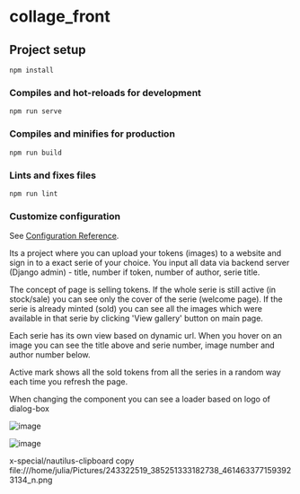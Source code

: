 # collage_front

## Project setup
```
npm install
```

### Compiles and hot-reloads for development
```
npm run serve
```

### Compiles and minifies for production
```
npm run build
```

### Lints and fixes files
```
npm run lint
```

### Customize configuration
See [Configuration Reference](https://cli.vuejs.org/config/).



Its a project where you can upload your tokens (images) to a website and sign in to a exact serie of your choice. You input all data via backend server (Django admin) - title, number if token, number of author, serie title.

The concept of page is selling tokens. If the whole serie is still active (in stock/sale) you can see only the cover of the serie (welcome page). If the serie is already minted (sold) you can see all the images which were available in that serie by clicking 'View gallery' button on main page.

Each serie has its own view based on dynamic url. When you hover on an image you can see the title above and serie number, image number and author number below.

Active mark shows all the sold tokens from all the series in a random way each time you refresh the page.

When changing the component you can see a loader based on logo of dialog-box

![image](https://user-images.githubusercontent.com/76727970/135414070-2279814b-0cf3-4c05-8d71-c5c99474568d.png)

![image](https://user-images.githubusercontent.com/76727970/135414978-07f84502-473e-465a-89b7-5e72ffb60956.png)

x-special/nautilus-clipboard
copy
file:///home/julia/Pictures/243322519_385251333182738_4614633771593923134_n.png
